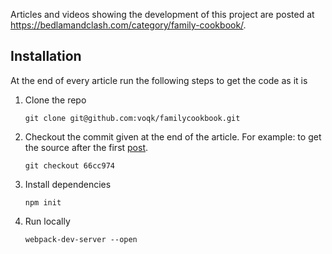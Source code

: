 Articles and videos showing the development of this project are posted at https://bedlamandclash.com/category/family-cookbook/.

## Installation

At the end of every article run the following steps to get the code as it is

1. Clone the repo

    ```git clone git@github.com:voqk/familycookbook.git```

2. Checkout the commit given at the end of the article. For example: to get the source after the first [post](https://bedlamandclash.com/2017/05/18/building-a-web-app-the-family-cookbook/).

    ```git checkout 66cc974```

2. Install dependencies

    ```npm init```

3. Run locally

    ```webpack-dev-server --open```